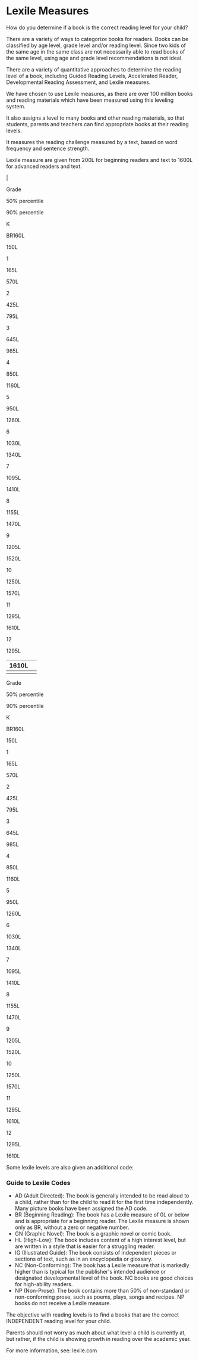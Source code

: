 # Lexile Measures

How do you determine if a book is the correct reading level for your child?

There are a variety of ways to categorize books for readers. Books can be classified by age level, grade level and/or reading level. Since two kids of the same age in the same class are not necessarily able to read books of the same level, using age and grade level recommendations is not ideal.
  
There are a variety of quantitative approaches to determine the reading level of a book, including Guided Reading Levels, Accelerated Reader, Developmental Reading Assessment, and Lexile measures.

We have chosen to use Lexile measures, as there are over 100 million books and reading materials which have been measured using this leveling system.

It also assigns a level to many books and other reading materials, so that students, parents and teachers can find appropriate books at their reading levels.

It measures the reading challenge measured by a text, based on word frequency and sentence strength.


Lexile measure are given from 200L for beginning readers and text to 1600L for advanced readers and text.

|   

Grade

50% percentile

90% percentile

K

BR160L

150L

1

165L

570L

2

425L

795L

3

645L

985L

4

850L

1160L

5

950L

1260L

6

1030L

1340L

7

1095L

1410L

8

1155L

1470L

9

1205L

1520L

10

1250L

1570L

11

1295L

1610L

12

1295L

1610L |  |
|--|--|
|  |  |


  

Grade

50% percentile

90% percentile

K

BR160L

150L

1

165L

570L

2

425L

795L

3

645L

985L

4

850L

1160L

5

950L

1260L

6

1030L

1340L

7

1095L

1410L

8

1155L

1470L

9

1205L

1520L

10

1250L

1570L

11

1295L

1610L

12

1295L

1610L

Some lexile levels are also given an additional code:
### Guide to Lexile Codes

-   AD (Adult Directed): The book is generally intended to be read aloud to a child, rather than for the child to read it for the first time independently. Many picture books have been assigned the AD code.
-   BR (Beginning Reading): The book has a Lexile measure of 0L or below and is appropriate for a beginning reader. The Lexile measure is shown only as BR, without a zero or negative number.
-   GN (Graphic Novel): The book is a graphic novel or comic book.
-   HL (High-Low): The book includes content of a high interest level, but are written in a style that is easier for a struggling reader.
-   IG (Illustrated Guide): The book consists of independent pieces or sections of text, such as in an encyclopedia or glossary.
-   NC (Non-Conforming): The book has a Lexile measure that is markedly higher than is typical for the publisher's intended audience or designated developmental level of the book. NC books are good choices for high-ability readers.
-   NP (Non-Prose): The book contains more than 50% of non-standard or non-conforming prose, such as poems, plays, songs and recipes. NP books do not receive a Lexile measure. 

The objective with reading levels is to find a books that are the correct INDEPENDENT reading level for your child.

Parents should not worry as much about what level a child is currently at, but rather, if the child is showing growth in reading over the academic year.

For more information, see: lexile.com
<!--stackedit_data:
eyJoaXN0b3J5IjpbNTUyNTUwNDYxLC0xMzk5ODIxMjM1XX0=
-->